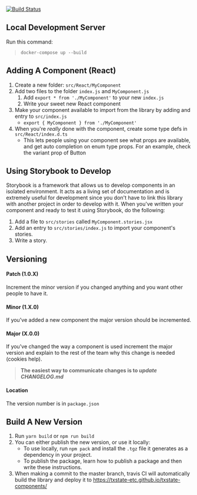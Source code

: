 [![Build Status](https://travis-ci.org/txstate-etc/txstate-components.svg?branch=master)](https://travis-ci.org/txstate-etc/txstate-components)

Local Development Server
---
Run this command:
> `docker-compose up --build`


Adding A Component (React)
---
1. Create a new folder: `src/React/MyComponent`
1. Add two files to the folder `index.js` and `MyComponent.js`
    1. Add `export * from './MyComponent'` to your new `index.js`
    1. Write your sweet new React component
1. Make your component available to import from the library by adding and entry to `src/index.js`
    * `export { MyComponent } from './MyComponent'`
1. When you're _really_ done with the component, create some type defs in `src/React/index.d.ts`
    * This lets people using your component see what props are available, and get auto completion on enum type props. For an example, check the variant prop of Button

Using Storybook to Develop
---
Storybook is a framework that allows us to develop components in an isolated environment. It acts as a living set of documentation and is extremely useful for development since you don't have to link this library with another project in order to develop with it. When you've written your component and ready to test it using Storybook, do the following:

1. Add a file to `src/stories` called `MyComponent.stories.jsx`
2. Add an entry to `src/stories/index.js` to import your component's stories.
3. Write a story.


Versioning
---
#### Patch (1.0.X)
Increment the minor version if you changed anything and you want other people to have it.

#### Minor (1.X.0)
If you've added a new component the major version should be incremented. 

#### Major (X.0.0)
If you've changed the way a component is used increment the major version and explain to the rest of the team why this change is needed (cookies help).

> **The easiest way to communicate changes is to _update CHANGELOG.md_**

#### Location
The version number is in `package.json`

Build A New Version
---
1. Run `yarn build` or `npm run build`
2. You can either publish the new version, or use it locally:
    * To use locally, run `npm pack` and install the `.tgz` file it generates as a dependency in your project.
    * To publish the package, learn how to publish a package and then write these instructions.
3. When making a commit to the master branch, travis CI will automatically build the library and deploy it to https://txstate-etc.github.io/txstate-components/
